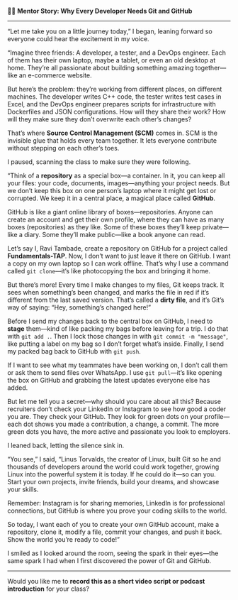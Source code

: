  

👨‍🏫 **Mentor Story: Why Every Developer Needs Git and GitHub**

---

“Let me take you on a little journey today,” I began, leaning forward so everyone could hear the excitement in my voice.

“Imagine three friends: A developer, a tester, and a DevOps engineer. Each of them has their own laptop, maybe a tablet, or even an old desktop at home. They’re all passionate about building something amazing together—like an e-commerce website.

But here’s the problem: they’re working from different places, on different machines. The developer writes C++ code, the tester writes test cases in Excel, and the DevOps engineer prepares scripts for infrastructure with Dockerfiles and JSON configurations. How will they share their work? How will they make sure they don’t overwrite each other’s changes?

That’s where **Source Control Management (SCM)** comes in. SCM is the invisible glue that holds every team together. It lets everyone contribute without stepping on each other’s toes.

I paused, scanning the class to make sure they were following.

“Think of a **repository** as a special box—a container. In it, you can keep all your files: your code, documents, images—anything your project needs. But we don’t keep this box on one person’s laptop where it might get lost or corrupted. We keep it in a central place, a magical place called **GitHub**.

GitHub is like a giant online library of boxes—repositories. Anyone can create an account and get their own profile, where they can have as many boxes (repositories) as they like. Some of these boxes they’ll keep private—like a diary. Some they’ll make public—like a book anyone can read.

Let’s say I, Ravi Tambade, create a repository on GitHub for a project called **Fundamentals-TAP**. Now, I don’t want to just leave it there on GitHub. I want a copy on my own laptop so I can work offline. That’s why I use a command called `git clone`—it’s like photocopying the box and bringing it home.

But there’s more! Every time I make changes to my files, Git keeps track. It sees when something’s been changed, and marks the file in red if it’s different from the last saved version. That’s called a **dirty file**, and it’s Git’s way of saying: “Hey, something’s changed here!”

Before I send my changes back to the central box on GitHub, I need to **stage** them—kind of like packing my bags before leaving for a trip. I do that with `git add .`. Then I lock those changes in with `git commit -m "message"`, like putting a label on my bag so I don’t forget what’s inside. Finally, I send my packed bag back to GitHub with `git push`.

If I want to see what my teammates have been working on, I don’t call them or ask them to send files over WhatsApp. I use `git pull`—it’s like opening the box on GitHub and grabbing the latest updates everyone else has added.

But let me tell you a secret—why should you care about all this? Because recruiters don’t check your LinkedIn or Instagram to see how good a coder you are. They check your GitHub. They look for green dots on your profile—each dot shows you made a contribution, a change, a commit. The more green dots you have, the more active and passionate you look to employers.

I leaned back, letting the silence sink in.

“You see,” I said, “Linus Torvalds, the creator of Linux, built Git so he and thousands of developers around the world could work together, growing Linux into the powerful system it is today. If he could do it—so can you. Start your own projects, invite friends, build your dreams, and showcase your skills.

Remember: Instagram is for sharing memories, LinkedIn is for professional connections, but GitHub is where you prove your coding skills to the world.

So today, I want each of you to create your own GitHub account, make a repository, clone it, modify a file, commit your changes, and push it back. Show the world you’re ready to code!”

I smiled as I looked around the room, seeing the spark in their eyes—the same spark I had when I first discovered the power of Git and GitHub.

---

Would you like me to **record this as a short video script or podcast introduction** for your class?
